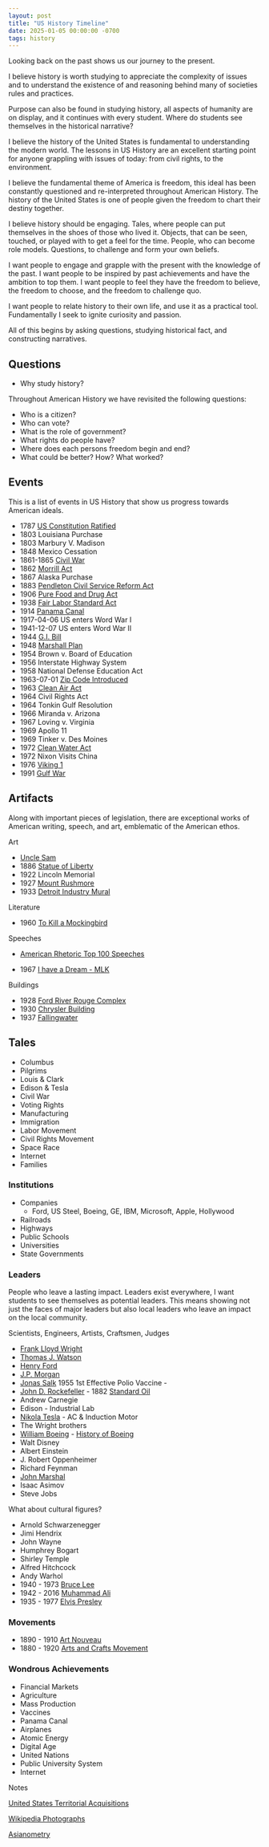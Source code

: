 ```yaml
---
layout: post
title: "US History Timeline"
date: 2025-01-05 00:00:00 -0700
tags: history
---
```


Looking back on the past shows us our journey to the present.

I believe history is worth studying to appreciate the complexity of issues and to understand the existence of and reasoning behind many of societies rules and practices.

Purpose can also be found in studying history, all aspects of humanity are on display, and it continues with every student. Where do students see themselves in the historical narrative?

I believe the history of the United States is fundamental to understanding the modern world. The lessons in US History are an excellent starting point for anyone grappling with issues of today: from  civil rights, to the environment.

I believe the fundamental theme of America is freedom, this ideal has been constantly questioned and re-interpreted throughout American History. The history of the United States is one of people given the freedom to chart their destiny together.

I believe history should be engaging. Tales, where people can put themselves in the shoes of those who lived it. Objects, that can be seen, touched, or played with to get a feel for the time. People, who can become role models. Questions, to challenge and form your own beliefs.

I want people to engage and grapple with the present with the knowledge of the past. I want people to be inspired by past achievements and have the ambition to top them. I want people to feel they have the freedom to believe, the freedom to choose, and the freedom to challenge quo.

I want people to relate history to their own life, and use it as a practical tool. Fundamentally I seek to ignite curiosity and passion.

All of this begins by asking questions, studying historical fact, and constructing narratives.

## Questions

- Why study history?

Throughout American History we have revisited the following questions:

- Who is a citizen?
- Who can vote?
- What is the role of government?
- What rights do people have?
- Where does each persons freedom begin and end?
- What could be better? How? What worked?

## Events

This is a list of events in US History that show us progress towards American ideals.

- 1787 [US Constitution Ratified](https://en.wikipedia.org/wiki/Constitution_of_the_United_States)
- 1803 Louisiana Purchase
- 1803 Marbury V. Madison
- 1848 Mexico Cessation
- 1861-1865 [Civil War](https://en.wikipedia.org/wiki/American_Civil_War)
- 1862 [Morrill Act](https://en.wikipedia.org/wiki/Morrill_Land-Grant_Acts)
- 1867 Alaska Purchase
- 1883 [Pendleton Civil Service Reform Act](https://en.wikipedia.org/wiki/Pendleton_Civil_Service_Reform_Act)
- 1906 [Pure Food and Drug Act](https://en.wikipedia.org/wiki/Pure_Food_and_Drug_Act)
- 1938 [Fair Labor Standard Act](https://en.wikipedia.org/wiki/Fair_Labor_Standards_Act_of_1938)
- 1914 [Panama Canal](https://en.wikipedia.org/wiki/Panama_Canal#United_States_construction_of_the_Panama_canal,_1904–1914)
- 1917-04-06 US enters Word War I
- 1941-12-07 US enters Word War II
- 1944 [G.I. Bill](https://en.wikipedia.org/wiki/G.I._Bill)
- 1948 [Marshall Plan](https://en.wikipedia.org/wiki/Marshall_Plan)
- 1954 Brown v. Board of Education
- 1956 Interstate Highway System
- 1958 National Defense Education Act
- 1963-07-01 [Zip Code Introduced](https://en.wikipedia.org/wiki/ZIP_Code)
- 1963 [Clean Air Act](https://en.wikipedia.org/wiki/Clean_Air_Act_(United_States))
- 1964 Civil Rights Act
- 1964 Tonkin Gulf Resolution
- 1966 Miranda v. Arizona
- 1967 Loving v. Virginia
- 1969 Apollo 11
- 1969 Tinker v. Des Moines
- 1972 [Clean Water Act](https://en.wikipedia.org/wiki/Clean_Water_Act)
- 1972 Nixon Visits China
- 1976 [Viking 1](https://en.wikipedia.org/wiki/Viking_1)
- 1991 [Gulf War](https://en.wikipedia.org/wiki/Gulf_War)

## Artifacts

Along with important pieces of legislation, there are exceptional works of American writing, speech, and art, emblematic of the American ethos.

Art

- [Uncle Sam](https://en.wikipedia.org/wiki/Uncle_Sam)
- 1886 [Statue of Liberty](https://en.wikipedia.org/wiki/Statue_of_Liberty)
- 1922 Lincoln Memorial
- 1927 [Mount Rushmore](https://en.wikipedia.org/wiki/Mount_Rushmore)
- 1933 [Detroit Industry Mural](https://en.wikipedia.org/wiki/Detroit_Industry_Murals)

Literature

- 1960 [To Kill a Mockingbird](https://en.wikipedia.org/wiki/To_Kill_a_Mockingbird)

Speeches

- [American Rhetoric Top 100 Speeches](https://www.americanrhetoric.com/newtop100speeches.htm)

- 1967 [I have a Dream - MLK](https://www.americanrhetoric.com/speeches/mlkihaveadream.htm)

Buildings

- 1928 [Ford River Rouge Complex](https://en.wikipedia.org/wiki/Ford_River_Rouge_complex)
- 1930 [Chrysler Building](https://en.wikipedia.org/wiki/Chrysler_Building)
- 1937 [Fallingwater](https://en.wikipedia.org/wiki/Fallingwater)

## Tales

- Columbus
- Pilgrims
- Louis & Clark
- Edison & Tesla
- Civil War
- Voting Rights
- Manufacturing
- Immigration
- Labor Movement
- Civil Rights Movement
- Space Race
- Internet
- Families

### Institutions

- Companies
    - Ford, US Steel, Boeing, GE, IBM, Microsoft, Apple, Hollywood
- Railroads
- Highways
- Public Schools
- Universities
- State Governments

### Leaders

People who leave a lasting impact. Leaders exist everywhere, I want students to see themselves as potential leaders. This means showing not just the faces of major leaders but also local leaders who leave an impact on the local community.

Scientists, Engineers, Artists, Craftsmen, Judges

- [Frank Lloyd Wright](https://en.wikipedia.org/wiki/Frank_Lloyd_Wright)
- [Thomas J. Watson](https://en.wikipedia.org/wiki/Thomas_J._Watson)
- [Henry Ford](https://en.wikipedia.org/wiki/Henry_Ford)
- [J.P. Morgan](https://en.wikipedia.org/wiki/J._P._Morgan)
- [Jonas Salk](https://en.wikipedia.org/wiki/Jonas_Salk) 1955 1st Effective Polio Vaccine - [](https://en.wikipedia.org/wiki/Polio_vaccine)
- [John D. Rockefeller](https://en.wikipedia.org/wiki/John_D._Rockefeller) - 1882 [Standard Oil](https://en.wikipedia.org/wiki/Standard_Oil)
- Andrew Carnegie
- Edison - Industrial Lab
- [Nikola Tesla](https://en.wikipedia.org/wiki/Nikola_Tesla) - AC & Induction Motor
- The Wright brothers
- [William Boeing](https://en.wikipedia.org/wiki/William_E._Boeing) - [History of Boeing](https://en.wikipedia.org/wiki/History_of_Boeing)
- Walt Disney
- Albert Einstein
- J. Robert Oppenheimer
- Richard Feynman
- [John Marshal](https://en.wikipedia.org/wiki/John_Marshall)
- Isaac Asimov
- Steve Jobs

What about cultural figures?

- Arnold Schwarzenegger
- Jimi Hendrix
- John Wayne
- Humphrey Bogart
- Shirley Temple
- Alfred Hitchcock
- Andy Warhol
- 1940 - 1973 [Bruce Lee](https://en.wikipedia.org/wiki/Bruce_Lee)
- 1942 - 2016 [Muhammad Ali](https://en.wikipedia.org/wiki/Muhammad_Ali)
- 1935 - 1977 [Elvis Presley](https://en.wikipedia.org/wiki/Elvis_Presley)

### Movements

- 1890 - 1910 [Art Nouveau](https://en.wikipedia.org/wiki/Art_Nouveau)
- 1880 - 1920 [Arts and Crafts Movement](https://en.wikipedia.org/wiki/Arts_and_Crafts_movement)

### Wondrous Achievements

- Financial Markets
- Agriculture
- Mass Production
- Vaccines
- Panama Canal
- Airplanes
- Atomic Energy
- Digital Age
- United Nations
- Public University System
- Internet

Notes

[United States Territorial Acquisitions](https://en.wikipedia.org/wiki/United_States_territorial_acquisitions_table)

[Wikipedia Photographs](https://en.wikipedia.org/wiki/List_of_photographs_considered_the_most_important)

[Asianometry](https://www.youtube.com/asianometry)
